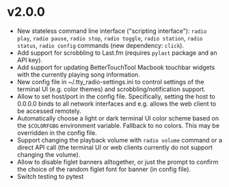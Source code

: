 v2.0.0
======

* New stateless command line interface ("scripting interface"): `radio play`, `radio pause`, `radio stop`, `radio toggle`, `radio station`, `radio status`, `radio config` commands (new dependency: `click`).
* Add support for scrobbling to Last.fm (requires `pylast` package and an API key).
* Add support for updating BetterTouchTool Macbook touchbar widgets with the currently playing song information.
* New config file in ~/.tty_radio-settings.ini to control settings of the terminal UI (e.g. color themes) and scrobbling/notification support.
* Allow to set host/port in the config file. Specifically, setting the host to 0.0.0.0 binds to all network interfaces and e.g. allows the web client to be accessed remotely.
* Automatically choose a light or dark terminal UI color scheme based on the `$COLORFGBG` environment variable. Fallback to no colors. This may be overridden in the config file.
* Support changing the playback volume with `radio volume` command or a direct API call (the terminal UI or web clients currently do not support changing the volume).
* Allow to disable figlet banners alltogether, or just the prompt to confirm the choice of the random figlet font for banner (in config file).
* Switch testing to pytest
